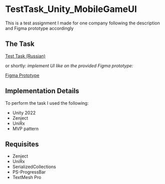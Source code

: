 # TestTask_Unity_MobileGameUI
This is a test assignment I made for one company following the description and Figma prototype accordingly
## The Task
[Test Task (Russian)](http://okrt.xyz/TestTasks/T3FigmaDescription.png)

or shortly: 
*implement UI like on the provided Figma prototype:*

[Figma Prototype](http://okrt.xyz/TestTasks/T3FigmaPrototype.png)

## Implementation Details
To perform the task I used the following:
* Unity 2022
* Zenject
* UniRx
* MVP pattern

## Requisites
* Zenject
* UniRx
* SerializedCollections
* PS-ProgressBar
* TextMesh Pro

